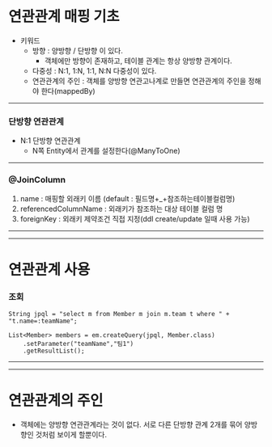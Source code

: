 # 연관관계 매핑 기초 
- 키워드
  - 방향 : 양방향 / 단방향 이 있다. 
    - 객체에만 방향이 존재하고, 테이블 관계는 항상 양방향 관계이다. 
  - 다중성 : N:1, 1:N, 1:1, N:N 다중성이 있다. 
  - 연관관계의 주인 : 객체를 양방향 연관고나계로 만들면 연관관계의 주인을 정해야 한다(mappedBy)
---

### 단방향 연관관계
- N:1 단방향 연관관계
  - N쪽 Entity에서 관계를 설정한다(@ManyToOne)

--- 

### @JoinColumn
1. name : 매핑할 외래키 이름 (default : 필드명+_+참조하는테이블컬럼명)
2. referencedColumnName : 외래키가 참조하는 대상 테이블 컬럼 명 
3. foreignKey : 외래키 제약조건 직접 지정(ddl create/update 일때 사용 가능)

---
---

# 연관관계 사용

### 조회
```
String jpql = "select m from Member m join m.team t where " + "t.name=:teamName";

List<Member> members = em.createQuery(jpql, Member.class)
    .setParameter("teamName","팀1")
    .getResultList();
```

---
---

# 연관관계의 주인

- 객체에는 양방향 연관관계라는 것이 없다. 서로 다른 단방향 관계 2개를 묶어 양방향인 것처럼 보이게 할뿐이다. 

